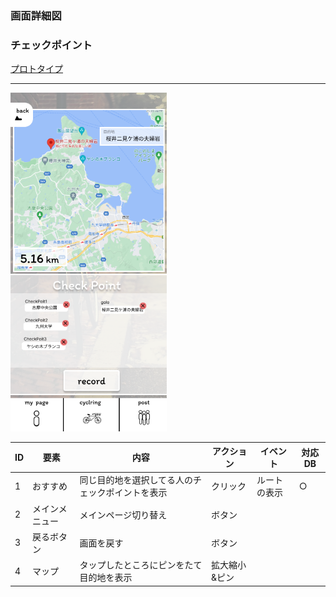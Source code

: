### 画面詳細図
### チェックポイント
[プロトタイプ](https://www.figma.com/file/YLXi0XXJfyq6239uKAU8LF/cyclinger?node-id=0%3A1)
*****
<img src="./image/checkpoint.png" width="250">

|ID|要素|内容|アクション|イベント|対応DB|
|--|----|----|---------|--------|------|
|1|おすすめ|同じ目的地を選択してる人のチェックポイントを表示|クリック|ルートの表示|○|
|2|メインメニュー|メインページ切り替え|ボタン|||
|3|戻るボタン|画面を戻す|ボタン|||
|4|マップ|タップしたところにピンをたて目的地を表示|拡大縮小&ピン|||
